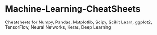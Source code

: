 # Machine-Learning-CheatSheets
Cheatsheets for Numpy, Pandas, Matplotlib, Scipy, Scikit Learn, ggplot2, TensorFlow, Neural Networks, Keras, Deep Learning
